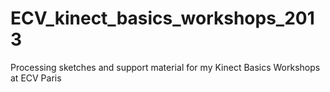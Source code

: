 ECV_kinect_basics_workshops_2013
================================

Processing sketches and support material for my Kinect Basics Workshops at ECV Paris